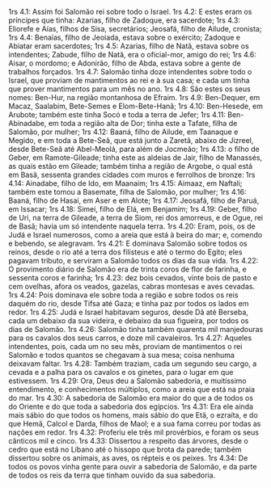 1rs 4.1: Assim foi Salomão rei sobre todo o Israel.
1rs 4.2: E estes eram os príncipes que tinha: Azarias, filho de Zadoque, era sacerdote;
1rs 4.3: Eliorefe e Aías, filhos de Sisa, secretários; Jeosafá, filho de Ailude, cronista;
1rs 4.4: Benaías, filho de Jeoiada, estava sobre o exército; Zadoque e Abiatar eram sacerdotes;
1rs 4.5: Azarias, filho de Natã, estava sobre os intendentes; Zabude, filho de Natã, era o oficial-mor, amigo do rei;
1rs 4.6: Aisar, o mordomo; e Adonirão, filho de Abda, estava sobre a gente de trabalhos forçados.
1rs 4.7: Salomão tinha doze intendentes sobre todo o Israel, que proviam de mantimentos ao rei e à sua casa; e cada um tinha que prover mantimentos para um mês no ano.
1rs 4.8: São estes os seus nomes: Ben-Hur, na região montanhosa de Efraim.
1rs 4.9: Ben-Dequer, em Macaz, Saalabim, Bete-Semes e Elom-Bete-Hanã;
1rs 4.10: Ben-Hesede, em Arubote; também este tinha Socó e toda a terra de Jefer;
1rs 4.11: Ben-Abinadabe, em toda a região alta de Dor; tinha este a Tafate, filha de Salomão, por mulher;
1rs 4.12: Baaná, filho de Ailude, em Taanaque e Megido, e em toda a Bete-Seã, que está junto a Zaretã, abaixo de Jizreel, desde Bete-Seã até Abel-Meolá, para além de Jocmeão;
1rs 4.13: o filho de Geber, em Ramote-Gileade; tinha este as aldeias de Jair, filho de Manassés, as quais estão em Gileade; também tinha a região de Argobe, o qual está em Basã, sessenta grandes cidades com muros e ferrolhos de bronze:
1rs 4.14: Ainadabe, filho de Ido, em Maanaim;
1rs 4.15: Aimaaz, em Naftali; também este tomou a Basemate, filha de Salomão, por mulher;
1rs 4.16: Baaná, filho de Hasai, em Aser e em Alote;
1rs 4.17: Jeosafá, filho de Paruá, em Issacar;
1rs 4.18: Simei, filho de Elá, em Benjamim;
1rs 4.19: Geber, filho de Uri, na terra de Gileade, a terra de Siom, rei dos amorreus, e de Ogue, rei de Basã; havia um só intendente naquela terra.
1rs 4.20: Eram, pois, os de Judá e Israel numerosos, como a areia que está à beira do mar; e, comendo e bebendo, se alegravam.
1rs 4.21: E dominava Salomão sobre todos os reinos, desde o rio até a terra dos filisteus e até o termo do Egito; eles pagavam tributo, e serviram a Salomão todos os dias da sua vida.
1rs 4.22: O provimento diário de Salomão era de trinta coros de flor de farinha, e sessenta coros e farinha;
1rs 4.23: dez bois cevados, vinte bois de pasto e cem ovelhas, afora os veados, gazelas, cabras montesas e aves cevadas.
1rs 4.24: Pois dominava ele sobre toda a região e sobre todos os reis daquém do rio, desde Tifsa até Gaza; e tinha paz por todos os lados em redor.
1rs 4.25: Judá e Israel habitavam seguros, desde Dã até Berseba, cada um debaixo da sua videira, e debaixo da sua figueira, por todos os dias de Salomão.
1rs 4.26: Salomão tinha também quarenta mil manjedouras para os cavalos dos seus carros, e doze mil cavaleiros.
1rs 4.27: Aqueles intendentes, pois, cada um no seu mês, proviam de mantimentos o rei Salomão e todos quantos se chegavam à sua mesa; coisa nenhuma deixavam faltar.
1rs 4.28: Também traziam, cada um segundo seu cargo, a cevada e a palha para os cavalos e os ginetes, para o lugar em que estivessem.
1rs 4.29: Ora, Deus deu a Salomão sabedoria, e muitíssimo entendimento, e conhecimentos múltiplos, como a areia que está na praia do mar.
1rs 4.30: A sabedoria de Salomão era maior do que a de todos os do Oriente e do que toda a sabedoria dos egípcios.
1rs 4.31: Era ele ainda mais sábio do que todos os homens, mais sábio do que Etã, o ezraíta, e do que Hemã, Calcol e Darda, filhos de Maol; e a sua fama correu por todas as nações em redor.
1rs 4.32: Proferiu ele três mil provérbios, e foram os seus cânticos mil e cinco.
1rs 4.33: Dissertou a respeito das árvores, desde o cedro que está no Líbano até o hissopo que brota da parede; também dissertou sobre os animais, as aves, os répteis e os peixes.
1rs 4.34: De todos os povos vinha gente para ouvir a sabedoria de Salomão, e da parte de todos os reis da terra que tinham ouvido da sua sabedoria.
